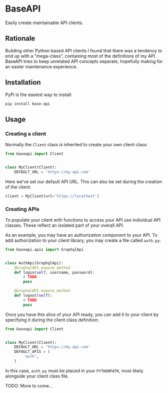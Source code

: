 # BaseAPI

Easily create maintainable API clients.

## Rationale

Building other Python based API clients I found that there was a
tendency to end up with a "mega-class", containing most of the
definitions of my API. BaseAPI tries to keep unrelated API concepts
separate, hopefully making for an easier maintenance experience.

## Installation

PyPi is the easiest way to install:

``` bash
pip install base-api
```

## Usage

### Creating a client

Normally the `Client` class is inherited to create your own client
class:

``` python
from baseapi import Client


class MyClient(Client):
    DEFAULT_URL = 'https://my-api.com'
```

Here we've set our default API URL. This can also be set during the
creation of the client:

``` python
client = MyClient(url='https://localhost')
```

### Creating APIs

To populate your client with functions to access your API use
individual API classes. These reflect an isolated part of your overall
API.

As an example, you may have an authorization component to your API. To
add authorization to your client library, you may create a file called
`auth.py`:

``` python
from baseapi.apis import GraphqlApi


class AuthApi(GraphqlApi):
    @GraphqlAPI.expose_method
    def login(self, username, password):
        # TODO
        pass

    @GraphqlAPI.expose_method
    def logout(self):
        # TODO
        pass
```

Once you have this slice of your API ready, you can add it to your
client by specifying it during the client class definition:

``` python
from baseapi import Client


class MyClient(Client):
    DEFAULT_URL = 'https://my-api.com'
	DEFAULT_APIS = (
	    'auth',
	)
```

In this case, `auth.py` must be placed in your `PYTHONPATH`, most
likely alongside your client class file.

TODO: More to come...

